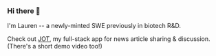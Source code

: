 ### Hi there 👋

I'm Lauren -- a newly-minted SWE previously in biotech R&D.

Check out [JOT](https://github.com/li-lauren/JOT), my full-stack app for news article sharing & discussion.  (There's a short demo video too!)
<!--
**li-lauren/li-lauren** is a ✨ _special_ ✨ repository because its `README.md` (this file) appears on your GitHub profile.

Here are some ideas to get you started:

- 🔭 I’m currently working on ...
- 🌱 I’m currently learning ...
- 👯 I’m looking to collaborate on ...
- 🤔 I’m looking for help with ...
- 💬 Ask me about ...
- 📫 How to reach me: ...
- 😄 Pronouns: ...
- ⚡ Fun fact: ...
-->

